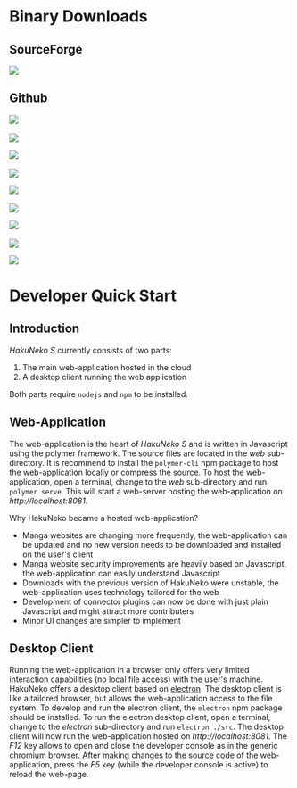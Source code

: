 # Binary Downloads

## SourceForge

[![](https://img.shields.io/sourceforge/dt/hakuneko/0.4.0.svg?label=HakuNeko%200.4.0&logo=sourceforge)](https://sourceforge.net/projects/hakuneko/files/0.4.0/)

## Github

[![](https://img.shields.io/github/downloads/manga-download/hakuneko/latest/hakuneko-desktop_0.4.0_macosx_amd64.dmg.svg?label=MacOSX%2064-Bit%20%28dmg%29&logo=apple&logoColor=%23a2aaad)](https://github.com/manga-download/hakuneko/releases/download/0.4.0/hakuneko-desktop_0.4.0_macosx_amd64.dmg)
<br><br>
[![](https://img.shields.io/github/downloads/manga-download/hakuneko/latest/hakuneko-desktop_0.4.0_linux_amd64.deb.svg?label=Linux%2064-Bit%20%28deb%29&logo=debian&logoColor=%23ce0056)](https://github.com/manga-download/hakuneko/releases/download/0.4.0/hakuneko-desktop_0.4.0_linux_amd64.deb)

[![](https://img.shields.io/github/downloads/manga-download/hakuneko/latest/hakuneko-desktop_0.4.0_linux_i386.deb.svg?label=Linux%2032-Bit%20%28deb%29&logo=debian&logoColor=%23ce0056)](https://github.com/manga-download/hakuneko/releases/download/0.4.0/hakuneko-desktop_0.4.0_linux_i386.deb)
<br><br>
[![](https://img.shields.io/github/downloads/manga-download/hakuneko/latest/hakuneko-desktop_0.4.0_linux_amd64.rpm.svg?label=Linux%2064-Bit%20%28rpm%29&logo=linux&logoColor=green)](https://github.com/manga-download/hakuneko/releases/download/0.4.0/hakuneko-desktop_0.4.0_linux_amd64.rpm)

[![](https://img.shields.io/github/downloads/manga-download/hakuneko/latest/hakuneko-desktop_0.4.0_linux_i386.rpm.svg?label=Linux%2032-Bit%20%28rpm%29&logo=linux&logoColor=green)](https://github.com/manga-download/hakuneko/releases/download/0.4.0/hakuneko-desktop_0.4.0_linux_i386.rpm)
<br><br>
[![](https://img.shields.io/github/downloads/manga-download/hakuneko/latest/hakuneko-desktop_0.4.0_windows-setup_amd64.exe.svg?label=Windows%2064-Bit%20%28exe%29&logo=windows&logoColor=00a1f1)](https://github.com/manga-download/hakuneko/releases/download/0.4.0/hakuneko-desktop_0.4.0_windows-setup_amd64.exe)

[![](https://img.shields.io/github/downloads/manga-download/hakuneko/latest/hakuneko-desktop_0.4.0_windows-setup_i686.exe.svg?label=Windows%2032-Bit%20%28exe%29&logo=windows&logoColor=00a1f1)](https://github.com/manga-download/hakuneko/releases/download/0.4.0/hakuneko-desktop_0.4.0_windows-setup_i686.exe)
<br><br>
[![](https://img.shields.io/github/downloads/manga-download/hakuneko/latest/hakuneko-desktop_0.4.0_windows-portable_amd64.zip.svg?label=Windows%2064-Bit%20%28zip%29&logo=windows&logoColor=00a1f1)](https://github.com/manga-download/hakuneko/releases/download/0.4.0/hakuneko-desktop_0.4.0_windows-portable_amd64.zip)

[![](https://img.shields.io/github/downloads/manga-download/hakuneko/latest/hakuneko-desktop_0.4.0_windows-portable_i686.zip.svg?label=Windows%2032-Bit%20%28zip%29&logo=windows&logoColor=00a1f1)](https://github.com/manga-download/hakuneko/releases/download/0.4.0/hakuneko-desktop_0.4.0_windows-portable_i686.zip)

# Developer Quick Start

## Introduction

*HakuNeko S* currently consists of two parts:

1. The main web-application hosted in the cloud
2. A desktop client running the web application

Both parts require `nodejs` and `npm` to be installed.

## Web-Application

The web-application is the heart of *HakuNeko S* and is written in Javascript using the polymer framework. The source files are located in the *web* sub-directory. It is recommend to install the `polymer-cli` npm package to host the web-application locally or compress the source. To host the web-application, open a terminal, change to the *web* sub-directory and run `polymer serve`. This will start a web-server hosting the web-application on *http://localhost:8081*.

Why HakuNeko became a hosted web-application?

- Manga websites are changing more frequently, the web-application can be updated and no new version needs to be downloaded and installed on the user's client
- Manga website security improvements are heavily based on Javascript, the web-application can easily understand Javascript
- Downloads with the previous version of HakuNeko were unstable, the web-application uses technology tailored for the web
- Development of connector plugins can now be done with just plain Javascript and might attract more contributers
- Minor UI changes are simpler to implement

## Desktop Client

Running the web-application in a browser only offers very limited interaction capabilities (no local file access) with the user's machine. HakuNeko offers a desktop client based on [electron](https://en.wikipedia.org/wiki/Electron_(software_framework)). The desktop client is like a tailored browser, but allows the web-application access to the file system. To develop and run the electron client, the `electron` npm package should be installed. To run the electron desktop client, open a terminal, change to the *electron* sub-directory and run `electron ./src`. The desktop client will now run the web-application hosted on *http://localhost:8081*. The *F12* key allows to open and close the developer console as in the generic chromium browser. After making changes to the source code of the web-application, press the *F5* key (while the developer console is active) to reload the web-page.
